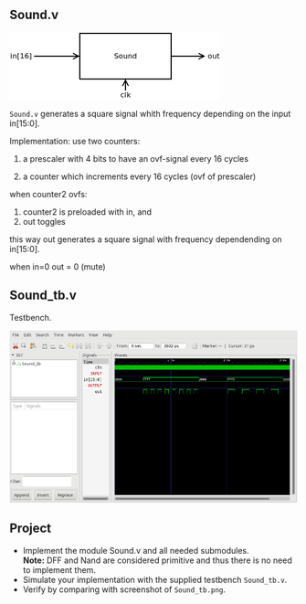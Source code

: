 ## Sound.v
![](Sound.png)

`Sound.v` generates a square signal whith frequency depending on the input in[15:0].

Implementation: use two counters:

1. a prescaler with 4 bits to have an ovf-signal every 16 cycles

2. a counter which increments every 16 cycles (ovf of prescaler)

when counter2  ovfs:
1. counter2 is preloaded with in, and
2. out toggles

this way out generates a square signal with frequency dependending on in[15:0].

when in=0 out = 0 (mute)

## Sound_tb.v
Testbench.

![](Sound_tb.png)	
## Project
* Implement the module Sound.v and all needed submodules.  
**Note:** DFF and Nand are considered primitive and thus there is no need to implement them.
* Simulate your implementation with the supplied testbench `Sound_tb.v`.
* Verify by comparing with screenshot of `Sound_tb.png`.